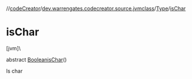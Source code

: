 //[codeCreator](../../../index.md)/[dev.warrengates.codecreator.source.jvmclass](../index.md)/[Type](index.md)/[isChar](is-char.md)

# isChar

[jvm]\

abstract [Boolean](https://docs.oracle.com/javase/8/docs/api/java/lang/Boolean.html)[isChar](is-char.md)()

Is char
